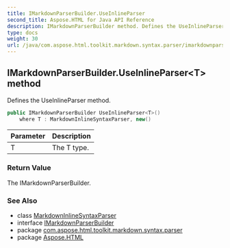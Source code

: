 ```yaml
---
title: IMarkdownParserBuilder.UseInlineParser
second_title: Aspose.HTML for Java API Reference
description: IMarkdownParserBuilder method. Defines the UseInlineParser method
type: docs
weight: 30
url: /java/com.aspose.html.toolkit.markdown.syntax.parser/imarkdownparserbuilder/useinlineparser/
---
```

## IMarkdownParserBuilder.UseInlineParser&lt;T&gt; method

Defines the UseInlineParser method.

```java
public IMarkdownParserBuilder UseInlineParser<T>()
    where T : MarkdownInlineSyntaxParser, new()
```

| Parameter | Description |
| --- | --- |
| T | The T type. |

### Return Value

The IMarkdownParserBuilder.

### See Also

* class [MarkdownInlineSyntaxParser](../../markdowninlinesyntaxparser/)
* interface [IMarkdownParserBuilder](../)
* package [com.aspose.html.toolkit.markdown.syntax.parser](../../../com.aspose.html.toolkit.markdown.syntax.parser/)
* package [Aspose.HTML](../../../)
